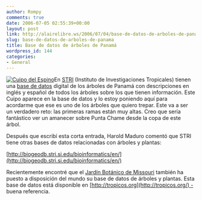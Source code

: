 ```yaml
---
author: Rompy
comments: true
date: 2006-07-05 02:55:39+00:00
layout: post
link: http://alairelibre.ws/2006/07/04/base-de-datos-de-arboles-de-panama
slug: base-de-datos-de-arboles-de-panama
title: Base de datos de árboles de Panamá
wordpress_id: 144
categories:
- General
---
```


[![Cuipo del Espino](http://alairelibre.ws/wp-content/uploads/2006/07/uncuipo.miniatura.jpg)](http://alairelibre.ws/wp-content/uploads/2006/07/uncuipo.jpg)En [STRI](http://www.stri.org/) (Instituto de Investigaciones Tropicales) tienen una [base de datos](http://biogeodb.stri.si.edu/herbarium/) digital de los árboles de Panamá con descripciones en inglés y español de todos los árboles sobre los que tienen información. Este Cuipo aparece en la base de datos y lo estoy poniendo aquí para acordarme que ese es uno de los árboles que quiero trepar. Este va a ser un verdadero reto: las primeras ramas están muy altas. Creo que sería fantástico ver un amanecer sobre Punta Chame desde la copa de este árbol.

Después que escribí esta corta entrada, Harold Maduro comentó que STRI tiene otras bases de datos relacionadas con árboles y plantas:

[http://biogeodb.stri.si.edu/bioinformatics/en/](http://biogeodb.stri.si.edu/bioinformatics/en/)

Recientemente encontré que el [Jardín Botánico de Missouri](http://www.mobot.org/) también ha puesto a disposición del mundo su base de datos de árboles y plantas. Esta base de datos está disponible en [http://tropicos.org](http://tropicos.org/) - buena referencia.












